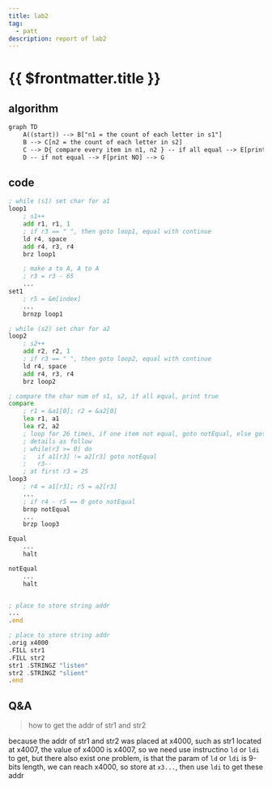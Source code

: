 ```yaml
---
title: lab2
tag:
  - patt
description: report of lab2
---
```


# {{ $frontmatter.title }}

## algorithm

```txt
graph TD
    A((start)) --> B["n1 = the count of each letter in s1"]
    B --> C[n2 = the count of each letter in s2]
    C --> D{ compare every item in n1, n2 } -- if all equal --> E[print YES] --> G((end))
    D -- if not equal --> F[print NO] --> G
```

<!-- <img width='500' src='https://raw.githubusercontent.com/shellRaining/img/main/2307/lab2flowchart.png'> -->

## code

```asm
; while (s1) set char for a1
loop1
    ; s1++
    add r1, r1, 1
    ; if r3 == " ", then goto loop1, equal with continue
    ld r4, space
    add r4, r3, r4
    brz loop1

    ; make a to A, A to A
    ; r3 = r3 - 65
    ...
set1
    ; r5 = &m[index]
    ...
    brnzp loop1

; while (s2) set char for a2
loop2
    ; s2++
    add r2, r2, 1
    ; if r3 == " ", then goto loop2, equal with continue
    ld r4, space
    add r4, r3, r4
    brz loop2

; compare the char num of s1, s2, if all equal, print true
compare
    ; r1 = &a1[0]; r2 = &a2[0]
    lea r1, a1
    lea r2, a2
    ; loop for 26 times, if one item not equal, goto notEqual, else goto Equal
    ; details as follow
    ; while(r3 >= 0) do
    ;   if a1[r3] != a2[r3] goto notEqual
    ;   r3--
    ; at first r3 = 25
loop3
    ; r4 = a1[r3]; r5 = a2[r3]
    ...
    ; if r4 - r5 == 0 goto notEqual
    brnp notEqual
    ...
    brzp loop3

Equal
    ...
    halt

notEqual
    ...
    halt


; place to store string addr
...
.end

; place to store string addr
.orig x4000
.FILL str1
.FILL str2
str1 .STRINGZ "listen"
str2 .STRINGZ "slient"
.end
```

## Q&A

> how to get the addr of str1 and str2

because the addr of str1 and str2 was placed at x4000, such as str1 located at x4007, the value of x4000 is x4007, so we need use instructino `ld` or `ldi` to get, but there also exist one problem, is that the param of `ld` or `ldi` is 9-bits length, we can reach x4000, so store at `x3...`, then use `ldi` to get these addr
